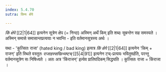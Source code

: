 ```yaml
---
index: 5.4.70
sutra: किमः क्षेपे

---
```

_किं क्षेपे_ [[2|1|64]] इत्यनेन सूत्रेण क्षेप (= निन्दा) अस्मिन् अर्थे किम् इति शब्दः सुबन्तेन सह समस्यते । अस्मिन् समासे समासान्तप्रत्ययाः न भवन्ति - इति वर्तमानसूत्रस्य अर्थः ।



यथा - 'कुत्सितः राजा' (hated king / bad king) इत्यत्र _किं क्षेपे_ [[2|1|64]]  इत्यनेन 'किम् + राजन्' इति स्थिते वस्तुतः _राजाहस्सखिभ्यष्टच्‌_ [[5|4|91]] इत्यनेन टच्-प्रत्ययः भवितुमर्हति, परन्तु वर्तमानसूत्रेण सः निषिध्यते । अतः अत्र 'किंराजन्' इत्येव प्रातिपदिकम् सिद्ध्यति । कुत्सितः राजा = किंराजा ।                       




